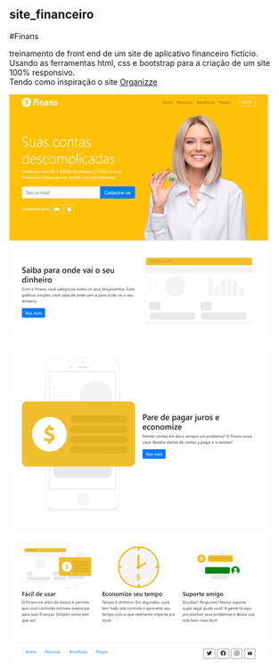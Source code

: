 ## site_financeiro

#Finans

treinamento de front end de um site de aplicativo financeiro fictício.  
Usando as ferramentas html, css e bootstrap para a criação de um site 100% responsivo.  
Tendo como inspiração o site [Organizze](https://www.organizze.com.br/)

![](img/site_financeiro_img.png)